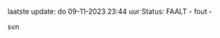 laatste update: 
do 09-11-2023 23:44   uur 
Status: FAALT - fout - 
<div class="service R">svn</div>